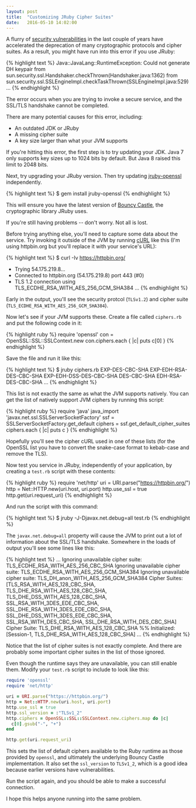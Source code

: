 ```yaml
---
layout: post
title:  "Customizing JRuby Cipher Suites"
date:   2016-05-10 14:02:00
---
```


A flurry of [security vulnerabilities](https://en.wikipedia.org/wiki/Logjam_%28computer_security%29)
in the last couple of years have accelerated the deprecation of many
cryptographic protocols and cipher suites. As a result, you might have run into this error if you use JRuby:

{% highlight text %}
Java::JavaLang::RuntimeException: Could not generate DH keypair
    from sun.security.ssl.Handshaker.checkThrown(Handshaker.java:1362)
    from sun.security.ssl.SSLEngineImpl.checkTaskThrown(SSLEngineImpl.java:529)
    ...
{% endhighlight %}

The error occurs when you are trying to invoke a secure service, and the SSL/TLS handshake cannot be completed.

There are many potential causes for this error, including:

* An outdated JDK or JRuby
* A missing cipher suite
* A key size larger than what your JVM supports

If you're hitting this error, the first step is to try updating your JDK. Java 7 only supports key sizes up to 1024 bits by default.
But Java 8 raised this limit to 2048 bits.

Next, try upgrading your JRuby version. Then try updating [jruby-openssl](https://github.com/jruby/jruby-openssl) independently.

{% highlight text %}
$ gem install jruby-openssl
{% endhighlight %}

This will ensure you have the latest version of [Bouncy Castle](http://www.bouncycastle.org), the cryptographic library JRuby uses.

If you're still having problems -- don't worry. Not all is lost.

Before trying anything else, you'll need to capture some data about the service. Try invoking it outside of the JVM by
running [cURL](http://curl.haxx.se) like this (I'm using httpbin.org but you'll replace it with your service's URL):

{% highlight text %}
$ curl -Iv https://httpbin.org/
*   Trying 54.175.219.8...
* Connected to httpbin.org (54.175.219.8) port 443 (#0)
* TLS 1.2 connection using TLS_ECDHE_RSA_WITH_AES_256_GCM_SHA384
...
{% endhighlight %}

Early in the output, you'll see the security protcol (`TLSv1.2`) and cipher suite (`TLS_ECDHE_RSA_WITH_AES_256_GCM_SHA384`).

Now let's see if your JVM supports these. Create a file called `ciphers.rb` and put the following code in it:

{% highlight ruby %}
require 'openssl'
con = OpenSSL::SSL::SSLContext.new
con.ciphers.each { |c| puts c[0] }
{% endhighlight %}

Save the file and run it like this:

{% highlight text %}
$ jruby ciphers.rb
EXP-DES-CBC-SHA
EXP-EDH-RSA-DES-CBC-SHA
EXP-EDH-DSS-DES-CBC-SHA
DES-CBC-SHA
EDH-RSA-DES-CBC-SHA
...
{% endhighlight %}

This list is not exactly the same as what the JVM supports natively. You can get the list of natively support JVM ciphers by running this script:

{% highlight ruby %}
require 'java'
java_import 'javax.net.ssl.SSLServerSocketFactory'
ssf = SSLServerSocketFactory.get_default
ciphers = ssf.get_default_cipher_suites
ciphers.each { |c| puts c }
{% endhighlight %}

Hopefully you'll see the cipher cURL used in one of these lists (for the OpenSSL list you have to convert the snake-case format to kebab-case and remove the TLS).

Now test you service in JRuby, independently of your application, by creating a `test.rb` script with these contents:

{% highlight ruby %}
require 'net/http'
uri = URI.parse("https://httpbin.org/")
http = Net::HTTP.new(uri.host, uri.port)
http.use_ssl = true
http.get(uri.request_uri)
{% endhighlight %}

And run the script with this command:

{% highlight text %}
$ jruby -J-Djavax.net.debug=all test.rb
{% endhighlight %}

The `javax.net.debug=all` property will cause the JVM to print out a lot of information about the SSL/TLS handshake.
Somewhere in the loads of output you'll see some lines like this:

{% highlight text %}
...
Ignoring unavailable cipher suite: TLS_ECDHE_RSA_WITH_AES_256_CBC_SHA
Ignoring unavailable cipher suite: TLS_ECDHE_RSA_WITH_AES_256_GCM_SHA384
Ignoring unavailable cipher suite: TLS_DH_anon_WITH_AES_256_GCM_SHA384
Cipher Suites: [TLS_RSA_WITH_AES_128_CBC_SHA, TLS_DHE_RSA_WITH_AES_128_CBC_SHA, TLS_DHE_DSS_WITH_AES_128_CBC_SHA, SSL_RSA_WITH_3DES_EDE_CBC_SHA, SSL_DHE_RSA_WITH_3DES_EDE_CBC_SHA, SSL_DHE_DSS_WITH_3DES_EDE_CBC_SHA, SSL_RSA_WITH_DES_CBC_SHA, SSL_DHE_RSA_WITH_DES_CBC_SHA]
Cipher Suite: TLS_DHE_RSA_WITH_AES_128_CBC_SHA
%% Initialized:  [Session-1, TLS_DHE_RSA_WITH_AES_128_CBC_SHA]
...
{% endhighlight %}

Notice that the list of cipher suites is not exactly complete. And there are probably some important cipher suites in the list of those ignored.

Even though the runtime says they are unavailable, you can still enable them. Modify your `test.rb` script to include to look like this:

```ruby
require 'openssl'
require 'net/http'

uri = URI.parse("https://httpbin.org/")
http = Net::HTTP.new(uri.host, uri.port)
http.use_ssl = true
http.ssl_version = :"TLSv1_2"
http.ciphers = OpenSSL::SSL::SSLContext.new.ciphers.map do |c|
  c[0].gsub("-", "+")
end

http.get(uri.request_uri)
```

This sets the list of default ciphers available to the Ruby runtime as those provided by `openssl`, and ultimately the underlying Bouncy Castle implementation.
It also set the `ssl_version` to `TLSv1_2`, which is a good idea because earlier versions have vulnerabilities.

Run the script again, and you should be able to make a successful connection.

I hope this helps anyone running into the same problem.